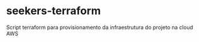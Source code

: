 # seekers-terraform
Script terraform para provisionamento da infraestrutura do projeto na cloud AWS
